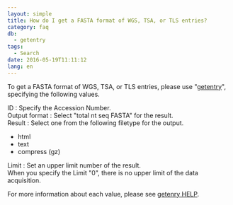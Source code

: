 ```yaml
---
layout: simple
title: How do I get a FASTA format of WGS, TSA, or TLS entries?
category: faq
db:
  - getentry
tags: 
  - Search
date: 2016-05-19T11:11:12
lang: en
---
```




<p>To get a FASTA format of WGS, TSA, or TLS entries, please use "<a href="http://getentry.ddbj.nig.ac.jp/top-e.html">getentry</a>", specifying the following values.</p>
<p><span class="icon_square font-bold"> ID </span>: Specify the Accession Number.<br><span class="icon_square font-bold"> Output format </span>: Select <span class="font-bold">"total nt seq FASTA"</span> for the result.<br><span class="icon_square font-bold"> Result </span>: Select one from the following filetype for the output.<br></p>
<ul>
  <li>html</li>
  <li>text</li>
  <li>compress (gz)</li>
</ul><span class="icon_square font-bold"> Limit </span>: Set an upper limit number of the result.<br> When you specify the Limit "0", there is no upper limit of the data acquisition.
<p>For more information about each value, please see <a href="/services/getentry-e.html">getenry HELP</a>.</p>
